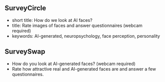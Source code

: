 ## SurveyCircle

- short title: How do we look at AI faces?
- title: Rate images of faces and answer questionnaires (webcam required)
- keywords: AI-generated, neuropsychology, face perception, personality

## SurveySwap

- How do you look at AI-generated faces? (webcam required) 
- Rate how attractive real and AI-generated faces are and answer a few questionnaires.